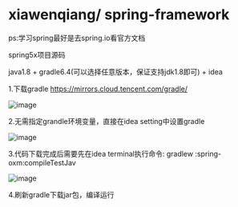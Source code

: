 # xiawenqiang/ spring-framework

ps:学习spring最好是去spring.io看官方文档

spring5x项目源码

java1.8 + gradle6.4(可以选择任意版本，保证支持jdk1.8即可) + idea

1.下载gradle
    https://mirrors.cloud.tencent.com/gradle/

   ![image](https://github.com/1969308600/spring-framework/assets/38492785/36a81906-c275-4bec-a0df-dbb5ce1923d2)


2.无需指定grandle环境变量，直接在idea setting中设置gradle

![image](https://github.com/1969308600/spring-framework/assets/38492785/4a8c5a4a-69d7-405b-98fd-676978aac43c)


3.代码下载完成后需要先在idea terminal执行命令:
    gradlew :spring-oxm:compileTestJav

![image](https://github.com/1969308600/spring-framework/assets/38492785/be153286-4d07-498c-8f56-ca146917fa7d)

    
4.刷新gradle下载jar包，编译运行
